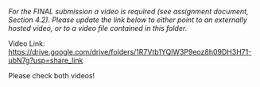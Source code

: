 *For the FINAL submission a video is required (see assignment document, Section 4.2). Please update the link below to either point to an externally hosted video, or to a video file contained in this folder.*

Video Link: https://drive.google.com/drive/folders/1R7Vtb1YQlW3P9eoz8h09DH3H71-ubN7g?usp=share_link

Please check both videos! 
